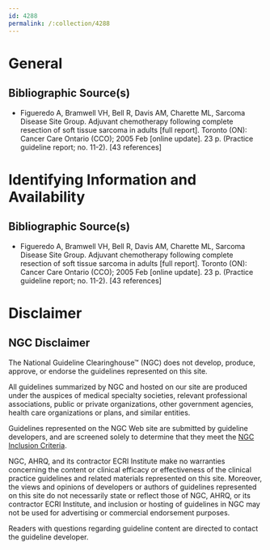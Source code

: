 ```yaml
---
id: 4288
permalink: /:collection/4288
---
```


# General

## Bibliographic Source(s)

- Figueredo A, Bramwell VH, Bell R, Davis AM, Charette ML, Sarcoma Disease Site Group. Adjuvant chemotherapy following complete resection of soft tissue sarcoma in adults [full report]. Toronto (ON): Cancer Care Ontario (CCO); 2005 Feb [online update]. 23 p. (Practice guideline report; no. 11-2). [43 references]

# Identifying Information and Availability

## Bibliographic Source(s)

- Figueredo A, Bramwell VH, Bell R, Davis AM, Charette ML, Sarcoma Disease Site Group. Adjuvant chemotherapy following complete resection of soft tissue sarcoma in adults [full report]. Toronto (ON): Cancer Care Ontario (CCO); 2005 Feb [online update]. 23 p. (Practice guideline report; no. 11-2). [43 references]

# Disclaimer

## NGC Disclaimer

The National Guideline Clearinghouse™ (NGC) does not develop, produce, approve, or endorse the guidelines represented on this site.

All guidelines summarized by NGC and hosted on our site are produced under the auspices of medical specialty societies, relevant professional associations, public or private organizations, other government agencies, health care organizations or plans, and similar entities.

Guidelines represented on the NGC Web site are submitted by guideline developers, and are screened solely to determine that they meet the [NGC Inclusion Criteria](/help-and-about/summaries/inclusion-criteria).

NGC, AHRQ, and its contractor ECRI Institute make no warranties concerning the content or clinical efficacy or effectiveness of the clinical practice guidelines and related materials represented on this site. Moreover, the views and opinions of developers or authors of guidelines represented on this site do not necessarily state or reflect those of NGC, AHRQ, or its contractor ECRI Institute, and inclusion or hosting of guidelines in NGC may not be used for advertising or commercial endorsement purposes.

Readers with questions regarding guideline content are directed to contact the guideline developer.

